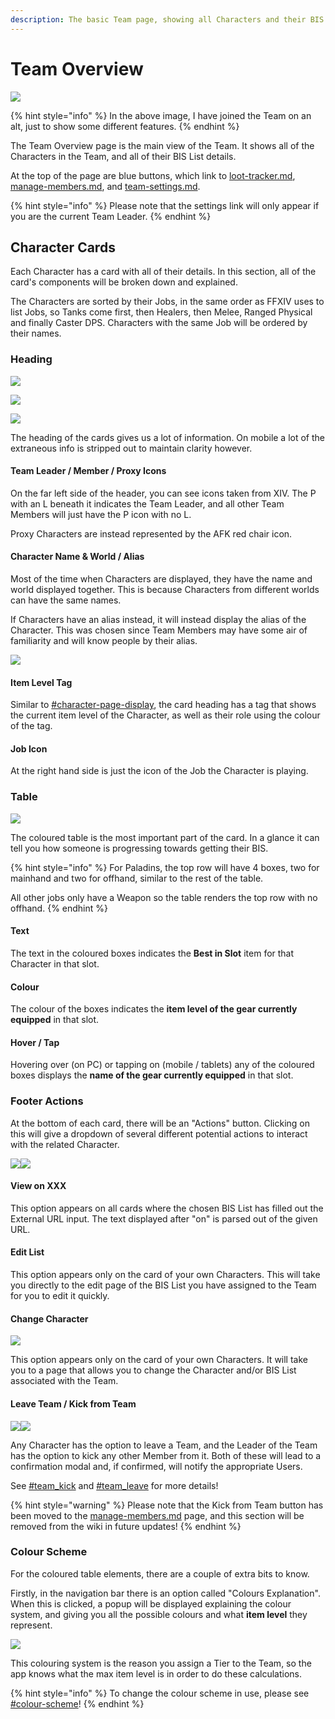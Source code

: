 ```yaml
---
description: The basic Team page, showing all Characters and their BIS List progression.
---
```


# Team Overview

![](<../.gitbook/assets/image (3).png>)

{% hint style="info" %}
In the above image, I have joined the Team on an alt, just to show some different features.&#x20;
{% endhint %}

The Team Overview page is the main view of the Team. It shows all of the Characters in the Team, and all of their BIS List details.&#x20;

At the top of the page are blue buttons, which link to [loot-tracker.md](loot-tracker.md "mention"), [manage-members.md](manage-members.md "mention"), and [team-settings.md](team-settings.md "mention").&#x20;

{% hint style="info" %}
Please note that the settings link will only appear if you are the current Team Leader.
{% endhint %}

## Character Cards

Each Character has a card with all of their details. In this section, all of the card's components will be broken down and explained.

The Characters are sorted by their Jobs, in the same order as FFXIV uses to list Jobs, so Tanks come first, then Healers, then Melee, Ranged Physical and finally Caster DPS. Characters with the same Job will be ordered by their names.

### Heading

![](<../.gitbook/assets/image (1) (1) (2).png>)

![](<../.gitbook/assets/image (16) (1) (1).png>)

![](<../.gitbook/assets/image (10) (3).png>)

The heading of the cards gives us a lot of information. On mobile a lot of the extraneous info is stripped out to maintain clarity however.

#### Team Leader / Member / Proxy Icons

On the far left side of the header, you can see icons taken from XIV. The P with an L beneath it indicates the Team Leader, and all other Team Members will just have the P icon with no L.

Proxy Characters are instead represented by the AFK red chair icon.

#### Character Name & World / Alias

Most of the time when Characters are displayed, they have the name and world displayed together. This is because Characters from different worlds can have the same names.

If Characters have an alias instead, it will instead display the alias of the Character. This was chosen since Team Members may have some air of familiarity and will know people by their alias.

![](<../.gitbook/assets/image (20) (1).png>)

#### Item Level Tag

Similar to [#character-page-display](../characters/bis-lists.md#character-page-display "mention"), the card heading has a tag that shows the current item level of the Character, as well as their role using the colour of the tag.

#### Job Icon

At the right hand side is just the icon of the Job the Character is playing.

### Table

![](<../.gitbook/assets/image (11) (1) (1).png>)

The coloured table is the most important part of the card. In a glance it can tell you how someone is progressing towards getting their BIS.

{% hint style="info" %}
For Paladins, the top row will have 4 boxes, two for mainhand and two for offhand, similar to the rest of the table.&#x20;

All other jobs only have a Weapon so the table renders the top row with no offhand.
{% endhint %}

#### Text

The text in the coloured boxes indicates the **Best in Slot** item for that Character in that slot.

#### Colour

The colour of the boxes indicates the **item level of the gear currently equipped** in that slot.

#### Hover / Tap&#x20;

Hovering over (on PC) or tapping on (mobile / tablets) any of the coloured boxes displays the **name of the gear currently equipped** in that slot.

### Footer Actions

At the bottom of each card, there will be an "Actions" button. Clicking on this will give a dropdown of several different potential actions to interact with the related Character.

![](<../.gitbook/assets/image (21).png>)![](<../.gitbook/assets/image (24) (1).png>)

#### &#x20;View on XXX

This option appears on all cards where the chosen BIS List has filled out the External URL input. The text displayed after "on" is parsed out of the given URL.

#### Edit List

This option appears only on the card of your own Characters. This will take you directly to the edit page of the BIS List you have assigned to the Team for you to edit it quickly.

#### Change Character

![](<../.gitbook/assets/image (23) (1) (1) (1) (1) (1).png>)

This option appears only on the card of your own Characters. It will take you to a page that allows you to change the Character and/or BIS List associated with the Team.

#### Leave Team / Kick from Team

![](<../.gitbook/assets/image (17) (2).png>)![](<../.gitbook/assets/image (13) (1) (2).png>)

Any Character has the option to leave a Team, and the Leader of the Team has the option to kick any other Member from it. Both of these will lead to a confirmation modal and, if confirmed, will notify the appropriate Users.

See [#team\_kick](../notifications.md#team\_kick "mention") and [#team\_leave](../notifications.md#team\_leave "mention") for more details!

{% hint style="warning" %}
Please note that the Kick from Team button has been moved to the [manage-members.md](manage-members.md "mention") page, and this section will be removed from the wiki in future updates!
{% endhint %}

### Colour Scheme

For the coloured table elements, there are a couple of extra bits to know.

Firstly, in the navigation bar there is an option called "Colours Explanation". When this is clicked, a popup will be displayed explaining the colour system, and giving you all the possible colours and what **item level** they represent.

![](<../.gitbook/assets/image (6) (1) (1).png>)

This colouring system is the reason you assign a Tier to the Team, so the app knows what the max item level is in order to do these calculations.

{% hint style="info" %}
To change the colour scheme in use, please see [#colour-scheme](../user-settings.md#colour-scheme "mention")!
{% endhint %}

